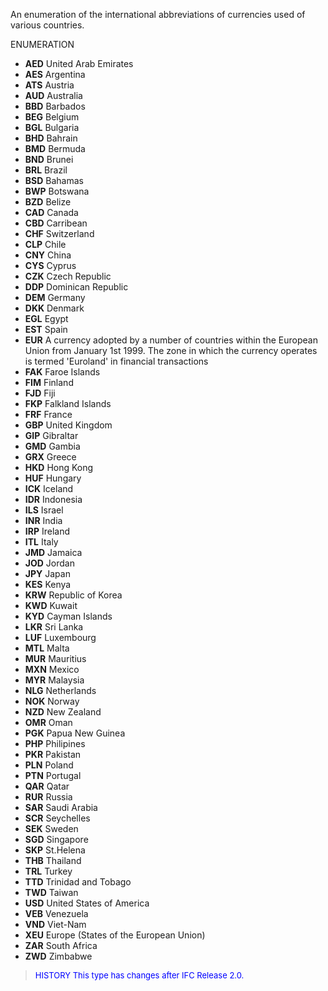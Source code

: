 ﻿An enumeration of the international abbreviations of currencies used of various countries.

ENUMERATION

* **AED** United Arab Emirates
* **AES** Argentina
* **ATS** Austria
* **AUD** Australia
* **BBD** Barbados
* **BEG** Belgium
* **BGL** Bulgaria
* **BHD** Bahrain
* **BMD** Bermuda
* **BND** Brunei
* **BRL** Brazil
* **BSD** Bahamas
* **BWP** Botswana
* **BZD** Belize
* **CAD** Canada
* **CBD** Carribean
* **CHF** Switzerland
* **CLP** Chile
* **CNY** China
* **CYS** Cyprus
* **CZK** Czech Republic
* **DDP** Dominican Republic
* **DEM** Germany
* **DKK** Denmark
* **EGL** Egypt
* **EST** Spain
* **EUR** A currency adopted by a number of countries within the European Union from January 1st 1999. The zone in which the currency operates is termed 'Euroland' in financial transactions
* **FAK** Faroe Islands
* **FIM** Finland
* **FJD** Fiji
* **FKP** Falkland Islands
* **FRF** France
* **GBP** United Kingdom
* **GIP** Gibraltar
* **GMD** Gambia
* **GRX** Greece
* **HKD** Hong Kong
* **HUF** Hungary
* **ICK** Iceland
* **IDR** Indonesia
* **ILS** Israel
* **INR** India
* **IRP** Ireland
* **ITL** Italy
* **JMD** Jamaica
* **JOD** Jordan
* **JPY** Japan
* **KES** Kenya
* **KRW** Republic of Korea
* **KWD** Kuwait
* **KYD** Cayman Islands
* **LKR** Sri Lanka
* **LUF** Luxembourg
* **MTL** Malta
* **MUR** Mauritius
* **MXN** Mexico
* **MYR** Malaysia
* **NLG** Netherlands
* **NOK** Norway
* **NZD** New Zealand
* **OMR** Oman
* **PGK** Papua New Guinea
* **PHP** Philipines
* **PKR** Pakistan
* **PLN** Poland
* **PTN** Portugal
* **QAR** Qatar 
* **RUR** Russia
* **SAR** Saudi Arabia
* **SCR** Seychelles
* **SEK** Sweden
* **SGD** Singapore
* **SKP** St.Helena
* **THB** Thailand
* **TRL** Turkey
* **TTD** Trinidad and Tobago
* **TWD** Taiwan
* **USD** United States of America
* **VEB** Venezuela
* **VND** Viet-Nam
* **XEU** Europe (States of the European Union)
* **ZAR** South Africa
* **ZWD** Zimbabwe

> <font size="-1" color="#0000FF">HISTORY This type has changes after IFC Release 2.0.
</font>
